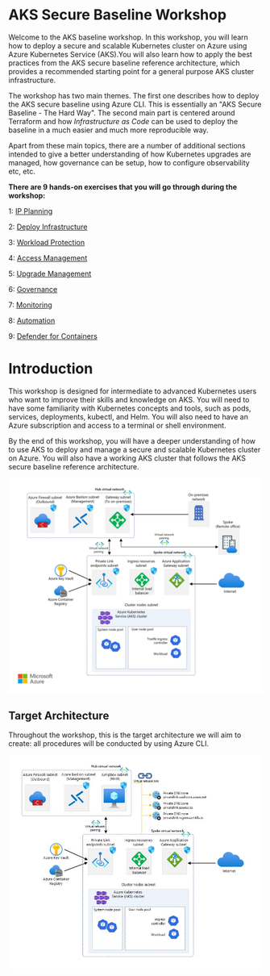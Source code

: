 # AKS Secure Baseline Workshop

Welcome to the AKS baseline workshop. In this workshop, you will learn how to deploy a secure and scalable Kubernetes cluster on Azure using Azure Kubernetes Service (AKS).You will also learn how to apply the best practices from the AKS secure baseline reference architecture, which provides a recommended starting point for a general purpose AKS cluster infrastructure. 

The workshop has two main themes. The first one describes how to deploy the AKS secure baseline using Azure CLI. This is essentially an "AKS Secure Baseline - The Hard Way". The second main part is centered around Terraform and how *Infrastructure as Code* can be used to deploy the baseline in a much easier and much more reproducible way.

Apart from these main topics, there are a number of additional sections intended to give a better understanding of how Kubernetes upgrades are managed, how governance can be setup, how to configure observability etc, etc.


**There are 9 hands-on exercises that you will go through during the workshop:**

1: <a href="01-ip-planning.md">IP Planning</a>

2: <a href="02-deploy-infrastructure.md">Deploy Infrastructure</a>

3: <a href="03-workload-protection.md">Workload Protection</a>

4: <a href="04-access-management.md">Access Management</a>

5: <a href="05-upgrade-management.md">Upgrade Management</a>

6: <a href="06-governance.md">Governance</a>

7: <a href="07-monitoring.md">Monitoring</a>

8: <a href="08-automation.md">Automation</a>

9: <a href="09-defender-for-containers.md">Defender for Containers</a>


# Introduction


This workshop is designed for intermediate to advanced Kubernetes users who want to improve their skills and knowledge on AKS. You will need to have some familiarity with Kubernetes concepts and tools, such as pods, services, deployments, kubectl, and Helm. You will also need to have an Azure subscription and access to a terminal or shell environment.

By the end of this workshop, you will have a deeper understanding of how to use AKS to deploy and manage a secure and scalable Kubernetes cluster on Azure. You will also have a working AKS cluster that follows the AKS secure baseline reference architecture.

![Screenshot](images/aks-baseline-architecture.jpg)


## Target Architecture

Throughout the workshop, this is the target architecture we will aim to create:
all procedures will be conducted by using Azure CLI.

![Screenshot](images/aks-baseline-architecture-workshop.jpg)